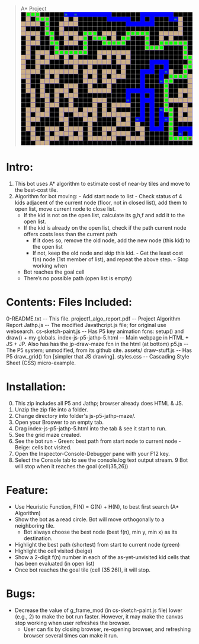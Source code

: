 > A* Project
![best_path](path-finding-bot.png)

# Intro:
  1. This bot uses A* algorithm to estimate cost of near-by tiles and move to the best-cost tile.
  2. Algorithm for bot moving:
    - Add start node to list
	- Check status of 4 kids adjacent of the current node (floor, not in closed list), add them to open list, move current node to close list.
		+ If the kid is not on the open list, calculate its g,h,f and  add it to the open list.
		+ If the kid is already on the open list, check if the path current node offers costs less than the current path 
			- If it does so, remove the old node, add the new node (this kid) to the open list
			- If not, keep the old node and skip this kid.
	- Get the least cost f(n) node (1st member of list), and repeat the above step.
	- Stop working when
		+ Bot reaches the goal cell
		+ There’s no possible path (open list is empty)

# Contents: Files Included:
  0-README.txt -- This file.
  project1_algo_report.pdf -- Project Algorithm Report
  Jathp.js -- The modified Javathcript.js file; for original use websearch.
  cs-sketch-paint.js -- Has P5 key animation fcns: setup() and draw() + my globals. 
  index-js-p5-jathp-5.html -- Main webpage in HTML + JS + JP.
	Also has has the jp-draw-maze fcn in the html (at bottom)
  p5.js -- The P5 system; unmodified, from its github site.
  assets/
    draw-stuff.js -- Has P5 draw_grid() fcn [simpler that JS drawing].
    styles.css -- Cascading Style Sheet (CSS) micro-example.

# Installation:
  0. This zip includes all P5 and Jathp; browser already does HTML & JS.
  1. Unzip the zip file into a folder.
  2. Change directory into folder's js-p5-jathp-maze/.
  3. Open your Broswer to an empty tab.
  4. Drag index-js-p5-jathp-5.html into the tab & see it start to run.
  5. See the grid maze created.
  6. See the bot run
	- Green: best path from start node to current node
	- Beige: cells bot visited.  
  7. Open the Inspector-Console-Debugger pane with your F12 key.
  8. Select the Console tab to see the console.log text output stream.
  9 Bot will stop when it reaches the goal (cell(35,26))

# Feature:
  - Use Heuristic Function, F(N) = G(N) + H(N), to best first search (A* Algorithm)
  - Show the bot as a read circle. Bot will move orthogonally to a neighboring tile.
	+ Bot always choose the best node (best f(n), min y, min x) as its destination.
  - Highlight the best path (shortest) from start to current node (green)
  - Highlight the cell visited (beige)
  - Show a 2-digit f(n) number in each of the as-yet-unvisited kid cells that has been evaluated (in open list)
  - Once bot reaches the goal tile (cell (35 26)), it will stop.
# Bugs:
  - Decrease the value of g_frame_mod (in cs-sketch-paint.js file) lower (e.g., 2) to make the bot run faster. However, it may make the canvas stop working when user refreshes the browser. 
    + User can fix by closing browser, re-opening browser, and refreshing browser several times can make it run.
